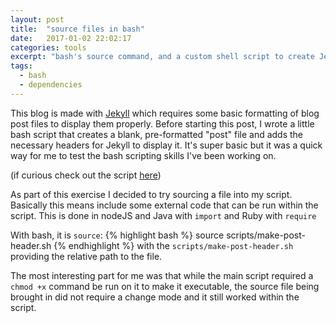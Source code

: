 ```yaml
---
layout: post
title:  "source files in bash"
date:   2017-01-02 22:02:17
categories: tools
excerpt: "bash's source command, and a custom shell script to create Jekyll posts"
tags:
  - bash
  - dependencies
---
```

This blog is made with [Jekyll](https://jekyllrb.com/) which requires some basic formatting of blog post files to display them properly.  Before starting this post, I wrote a little bash script that creates a blank, pre-formatted "post" file and adds the necessary headers for Jekyll to display it.  It's super basic but it was a quick way for me to test the bash scripting skills I've been working on.

(if curious check out the script [here](https://github.com/lombardo-chcg/lombardo-chcg.github.io/blob/master/make-new-post.sh))

As part of this exercise I decided to try sourcing a file into my script.  
Basically this means include some external code that can be run within the script.
This is done in nodeJS and Java with `import` and Ruby with `require`

With bash, it is `source`:
{% highlight bash %}
source scripts/make-post-header.sh
{% endhighlight %}
with the `scripts/make-post-header.sh` providing the relative path to the file.

The most interesting part for me was that while the main script required a
`chmod +x` command be run on it to make it executable, the source file being
brought in did not require a change mode and it still worked within the script.

